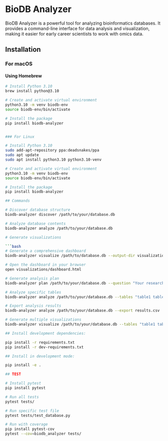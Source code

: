# BioDB Analyzer

BioDB Analyzer is a powerful tool for analyzing bioinformatics databases. It provides a command-line interface for data analysis and visualization, making it easier for early career scientists to work with omics data.

## Installation

### For macOS

#### Using Homebrew
```bash
# Install Python 3.10
brew install python@3.10

# Create and activate virtual environment
python3.10 -m venv biodb-env
source biodb-env/bin/activate

# Install the package
pip install biodb-analyzer


### For Linux

# Install Python 3.10
sudo add-apt-repository ppa:deadsnakes/ppa
sudo apt update
sudo apt install python3.10 python3.10-venv

# Create and activate virtual environment
python3.10 -m venv biodb-env
source biodb-env/bin/activate

# Install the package
pip install biodb-analyzer

## Commands

# Discover database structure
biodb-analyzer discover /path/to/your/database.db

# Analyze database contents
biodb-analyzer analyze /path/to/your/database.db

# Generate visualizations

```bash
# Generate a comprehensive dashboard
biodb-analyzer visualize /path/to/database.db --output-dir visualizations

# Open the dashboard in your browser
open visualizations/dashboard.html

# Generate analysis plan
biodb-analyzer plan /path/to/your/database.db --question "Your research question"

# Analyze specific tables
biodb-analyzer analyze /path/to/your/database.db --tables "table1 table2"

# Export analysis results
biodb-analyzer analyze /path/to/your/database.db --export results.csv

# Generate multiple visualizations
biodb-analyzer visualize /path/to/your/database.db --tables "table1 table2" --output-dir visualizations/

## Install development dependencies:

pip install -r requirements.txt
pip install -r dev-requirements.txt

## Install in development mode:

pip install -e .

## TEST

# Install pytest
pip install pytest

# Run all tests
pytest tests/

# Run specific test file
pytest tests/test_database.py

# Run with coverage
pip install pytest-cov
pytest --cov=biodb_analyzer tests/

